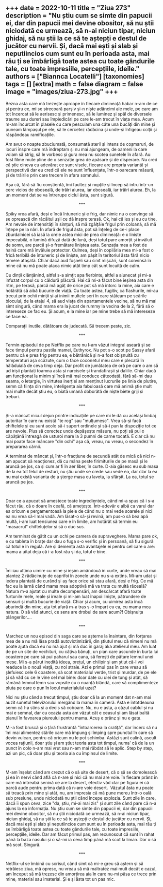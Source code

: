 
+++
date = 2022-10-11
title = "Ziua 273"
description = "Nu știu cum se simte din papucii ei, dar din papucii mei devine obositor, să nu știi niciodată ce urmează, să n-ai niciun tipar, niciun ghidaj, să nu știi la ce să te aștepți e destul de jucător cu nervii. Și, dacă mai ești și slab și neputiincios cum sunt eu în perioada asta, mai rău ți se îmbârligă toate astea cu toate gândurile tale, cu toate impresiile, percepțiile, ideile."
authors = ["Biannca Locatelli"]
[taxonomies]
tags = []
[extra]
math = false
diagram = false
image = "images/ziua-273.jpg"
+++
---

Bezna asta care mă trezește aproape în fiecare dimineață habar n-am de ce și pentru ce, mi se strecoară parșiv și-n niște adâncimi ale mele, pe care am tot încercat să le aerisesc și primenesc, să le luminez și spăl de diversele traume sau dureri sau împiedicări pe care le-am trecut în viața mea. Acum m-am încurcat în plasele cu care pescuiam una câte una bucăți din mine și puneam lămpașul pe ele, să le cercetez rădăcina și unde-și înfigeau colții și răspândeau ramificațiile.

Am avut o noapte zbuciumată, consumată steril și intens de coșmaruri, de locuri înspre care mă îndreptam și nu mai ajungeam, de oameni la care voiam să strig, să le vorbesc și gura mea nu scotea sunetele în afară. Au fost filme mute pline de o senzație grea de apăsare și de disperare. Nu cred că știe cineva cu adevărat ce sunt visele, fiecare are propria variantă și perspectivă dar eu cred că ele ne sunt înfluențate, într-o oarecare măsură, și de trăirile prin care trecem în afara somnului.

Așa că, fără să fiu conștientă, îmi faultez și nopțile și încep să intru într-un cerc vicios de oboseală, de trăiri aiurea, iar oboseală, iar trăiri aiurea. Eh, la un moment dat se va întrerupe ciclul ăsta, sunt sigură.

<p style="text-align: center;">***</p>

Spiky vrea afară, deși e încă întuneric și e frig, dar nimic nu o convinge să se oprească din râcâitul ușii ce dă înspre terasă. Ok, hai că ies și eu cu tine. Am nevoie de intensități în simțuri, să mă zgâlțâie frigul prin coloană, să mă înțepe pe la nări. În afară de frigul ăsta, pot să înțeleg de ce-i place zburdalnicei să iasă la orele astea mici de prea dimineață: e o liniște impecabilă, o lumină difuză dată de lună, deși totul pare amorțit și învăluit de somn, are parcă și-o fremătare liniștea asta. Senzația mea a fost de haină care mă învăluie protector. Culmea, deși în copilăria mea mi-a fost o frică teribilă de întuneric și de liniște, am pășit în teritoriul ăsta fără nicio temere atașată. Chiar dacă aud foșneli sau simt mișcări, sunt convinsă în mine că nu mă poate ataca nimic atât timp cât sunt locuită de calm.

Cu dinții clănțănind, altfel s-a simțit apa fierbinte, altfel a alunecat și mi-a infuzat corpul cu o căldură plăcută. Hai că mi-a făcut bine ieșirea asta din ritm, pe terasă, parcă mă agăț de orice pot să mă întorc la mine, aia care e hotărâtă să aibă bucurie de viață. Cu toate astea, fugitiv, ca flashurile, mi-au trecut prin ochii minții și ai inimii multele seri în care stăteam pe scările blocului, de la etajul 4, să aud viața din apartamentele vecine, să nu mă mai simt singură, când mama era la jucat de rummy la vecina de la 2, fără să o intereseze ce fac eu. Și acum, e la mine iar pe mine trebe să mă intereseze ce face ea.

Comparații inutile, dătătoare de judecată. Să trecem peste, zic.

<p style="text-align: center;">***</p>

Termin episodul de pe Netflix pe care nu l-am văzut integral aseară și se face timpul pentru pastila mamei, Euthyrox. Nu pot s-o scot pe Sassy afară pentru că e prea frig pentru ea, e bătrânică și n-a fost obișnuită cu temperaturi așa scăzute, cum o face coconetul meu care e plecată în hălăduială de ceva timp deja. Dar profit de jumătatea de oră pe care o am să ud irișii plantați toamna asta și narcisele și trandafirașii și daliile. Chiar dacă am funcționat la minim și încă mă mai conduce câteodată, fără să-mi dau seama, o letargie, în virtutea inerției am menținut lucrurile pe linia de plutire, semn că ființa din mine, inteligența aia fabuloasă care mă animă știe mult mai multe decât știu eu, o biată umană doborâtă de niște biete griji și treburi.

<p style="text-align: center;">***</p>

Și-a mâncat micul dejun printre indicațiile pe care mi le dă cu același limbaj autoritar în care nu există "te rog" sau "mulțumesc". Vrea să-și facă chiftelele și eu sunt acolo să-i suport ordinele și să-i pun la dispoziție tot ce are nevoie. Plus să corectez unde depășește măsura, nu poți să pui o căpățână întreagă de usturoi mare la 3 pumni de carne tocată. E clar că nu mai poate face mâncare "din ochi" așa că, vreau, nu vreau, o secondez în prepararea cărnii.

A terminat de mâncat și, într-o fracțiune de secundă atât de mică că nici n-am apucat să reacționez, dă cu mâna peste firimiturile de pe masă și le aruncă pe jos, ca și cum ar fi în aer liber, în curte. D-aia găsesc eu sub masa de la ea tot felul de resturi, nu știu unde se crede sau vede ea, dar clar la ea nu mai există varianta de a șterge masa cu laveta, la sfârșit. La ea, totul se aruncă pe jos.

<p style="text-align: center;">***</p>

Doar ce a apucat să amestece toate ingredientele, când mi-a spus că i s-a făcut rău, că o doare în ceafă, că amețește. Într-adevăr e albă ca varul dar ea oricum e pergamentoasă la piele de când nu o mai vede soarele și nici ea nu vrea să-l mai vadă. Am lăsat-o să-și revină, am pus-o să bea apă multă, i-am luat tensiunea care e în limite, am hotărât să termin eu "masacrul" chifteluțelor și să o duc sus.

Am terminat de gătit cu un ochi pe camera de supraveghere. Mama pare ok, e cu tableta în brațe dar dau o fuga s-o verific și în persoană, să fiu sigură că totul e în regulă. Are și demența asta avantajele ei pentru cel care o are: mama a uitat deja că i-a fost rău și da, totul e bine.

<p style="text-align: center;">***</p>

Îmi iau ultima uimire cu mine și ieșim amândouă în curte, unde vreau să mai plantez 2 rădăcinuțe de caprifoi în zonele unde nu s-a extins. Mi-am udat și iedera plantată de curând și aș face orice să stau afară, deși e frig. Ce mă fac eu la iarnă când mama mea adoptivă mă va trata cu multă răceală? Natura m-a ajutat cu multe decompensări, am descărcat afară toate furtunile mele, reale și ireale și mi-am luat înapoi liniște, pătrundere de sensuri și multă bucurie de viață. Chiar și acum, cu uimirea asta încă aburindă din mine, ața tot afară m-a tras s-o împart cu ea, cu mama mea natura. O să văd atunci, ce sens are drobul de sare acum?! Obișnuița plângerilor....

<p style="text-align: center;">***</p>

Marchez un nou episod din saga care se așterne la înaintare, din forțarea mea de a nu mă lăsa pradă autovictimizării, din știutul meu că nimeni nu mă poate ajuta dacă eu nu mă ajut și mă duc în garaj aka atelierul meu. Am luat de pe un site de vechituri, cu câțiva bănuți, un pian care ascunde în burta lui coastere pe care să pui paharul sau cana, să ferești de pătare lemnul unei mese. Mi s-a părut inedită ideea, prețul, un chilipir și am știut că-l voi readuce la o nouă viață, cu noi straie. Azi e primul pas în care vreau să șlefuiesc cele 6 coastere, să scot materialul verde, trist și murdar, de pe ele și să văd cu ce le vine cel mai bine: doar date cu ulei de tung și atât, să rămână lemnul lemn sau vopsite cu o nuanță blândă, care să complimenteze pluta pe care o pun în locul materialului uzat?

Nici nu știu când a trecut timpul, știu doar că la un moment dat n-am mai auzit sunetul televizorului mergând la mama în cameră. Ăsta e întotdeauna semn că l-a stins și a decis să coboare. Nu, nu e asta, a căzut cablul și nu mai e semnal, dar cu ocazia asta am văzut cât e ceasul și am lăsat baltă pianul în favoarea piureului pentru mama. Acuș e prânz și nu e gata.

Mi-a fost bruscă și o țâră frustrantă "întoarcerea la cratiță", dar încerc să nu îmi mai alimentez stările care mă împung și împing spre punctul în care să devin vulcan, pentru că oricum nu le pot schimba. Astăzi sunt calină, ascult vocea rațiunii, doar știu și am știut teoria asta tot timpul, numa' că de la un punct în colo n-am mai vrut sau n-am mai răbdat să le aplic. Step by step, azi un pic, că doar știu și teoria aia cu împinsul de limite.

<p style="text-align: center;">***</p>

M-am înșelat când am crezut că o să uite de desert, că o să se domolească și ea în nervi când află că n-are și nici că nu mai are voie. În fiecare prânz în care mă întreabă senină ce are la desert, efectiv văd clar pe figura ei că parcă aude pentru prima dată că n-are voie desert.  Văzutul ăsta nu poate să treacă prin mine și atât, nu, am impresia că mă pune mereu într-o oală sub presiune, unde niciodată nu știi când începe explozia. Sunt zile în care, dacă îi spun ceva, zice "da, știu, mi-ai mai zis" și sunt zile când pare că n-a ajuns la ea informația. Nu știu cum se simte din papucii ei, dar din papucii mei devine obositor, să nu știi niciodată ce urmează, să n-ai niciun tipar, niciun ghidaj, să nu știi la ce să te aștepți e destul de jucător cu nervii. Și, dacă mai ești și slab și neputiincios cum sunt eu în perioada asta, mai rău ți se îmbârligă toate astea cu toate gândurile tale, cu toate impresiile, percepțiile, ideile. Dar am făcut primul pas, am recunoscut că sunt în rahat până la baza nasului și o să-mi ia ceva timp până mă scot la liman. Dar o să mă scot. Singură.

<p style="text-align: center;">***</p>

Netflix-ul se îmbină cu scrisul, când simt că mi-e greu să aștern și să retrăiesc ziua, mă opresc, nu vreau să mă maltratez mai mult decât e cazul, am început să mă trezesc din amorțirea aia în care nu-mi păsa ce trece prin mine, material sau imaterial. Și e și ăsta tot un pas mic.
